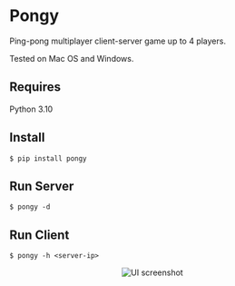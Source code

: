 # Pongy

Ping-pong multiplayer client-server game up to 4 players.

Tested on Mac OS and Windows.

## Requires

Python 3.10

## Install

```
$ pip install pongy
```

## Run Server

```
$ pongy -d
```

## Run Client

```
$ pongy -h <server-ip>
```

<p align="center">
    <img src="https://github.com/vyalovvldmr/pongy/blob/main/screen.gif?raw=true" alt="UI screenshot"/>
</p>
